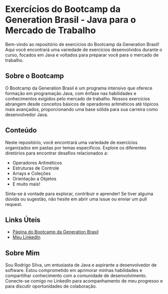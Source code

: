 # Exercícios do Bootcamp da Generation Brasil - Java para o Mercado de Trabalho

Bem-vindo ao repositório de exercícios do Bootcamp da Generation Brasil! Aqui você encontrará uma variedade de exercícios desenvolvidos durante o curso, focados em Java e voltados para preparar você para o mercado de trabalho.

## Sobre o Bootcamp

O Bootcamp da Generation Brasil é um programa intensivo que oferece formação em programação Java, com ênfase nas habilidades e conhecimentos exigidos pelo mercado de trabalho. Nossos exercícios abrangem desde conceitos básicos de operadores aritméticos até tópicos mais avançados, proporcionando uma base sólida para sua carreira como desenvolvedor Java.

## Conteúdo

Neste repositório, você encontrará uma variedade de exercícios organizados em pastas por temas específicos. Explore os diferentes diretórios para encontrar desafios relacionados a:

- Operadores Aritméticos
- Estruturas de Controle
- Arrays e Coleções
- Orientação a Objetos
- E muito mais!

Sinta-se à vontade para explorar, contribuir e aprender! Se tiver alguma dúvida ou sugestão, não hesite em abrir uma issue ou enviar um pull request.

## Links Úteis

- [Página do Bootcamp da Generation Brasil](https://www.generation.org/)
- [Meu LinkedIn]((https://www.linkedin.com/in/rosdrigo/))

## Sobre Mim

Sou Rodrigo Silva, um entusiasta de Java e aspirante a desenvolvedor de software. Estou comprometido em aprimorar minhas habilidades e compartilhar conhecimento com a comunidade de desenvolvimento. Conecte-se comigo no LinkedIn para acompanhamento de meu progresso e para discutir oportunidades de colaboração.

